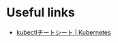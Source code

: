 # Useful links

* [kubectlチートシート | Kubernetes](https://kubernetes.io/ja/docs/reference/kubectl/cheatsheet/)